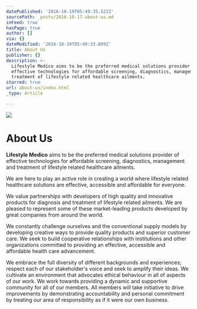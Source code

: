 ```yaml
---
datePublished: '2016-10-19T05:49:35.522Z'
sourcePath: _posts/2016-10-17-about-us.md
inFeed: true
hasPage: true
author: []
via: {}
dateModified: '2016-10-19T05:49:33.809Z'
title: About Us
publisher: {}
description: >-
  Lifestyle Medico aims to be the preferred medical solutions provider of
  effective technologies for affordable screening, diagnostics, management and
  treatment of lifestyle related healthcare ailments.
starred: true
url: about-us/index.html
_type: Article

---
```

![](https://the-grid-user-content.s3-us-west-2.amazonaws.com/b7c31606-0ee7-499e-b6cd-08e9224ecb0f.png)

# About Us

**Lifestyle Medico** aims to be the preferred medical solutions provider of effective technologies for affordable screening, diagnostics, management and treatment of lifestyle related healthcare ailments.

We are here to play an active role in creating a world where lifestyle related healthcare solutions are effective, accessible and affordable for everyone.

We value partnerships with developers of high quality and innovative products for diagnosis and treatment of lifestyle related ailments. We are pleased to represent some of these market-leading products developed by great companies from around the world.

We constantly challenge ourselves and the conventional supply models by developing creative ways to provide quality products and superior customer care. We seek to build cooperative relationships with institutions and other organizations committed to providing an effective, accessible and affordable health care advancement.

We embrace the full diversity of different backgrounds and experiences; respect each of our stakeholder's voice and seek to amplify their ideas. We cultivate an environment that advocates ethical behaviour in all of aspects of our work. We work towards providing a dynamic and supportive community for all of our members. All members will take initiative to drive improvements by demonstrating accountability and personal commitment by treating our area of responsibility as if it were our own business.